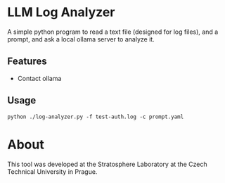 # LLM Log Analyzer

A simple python program to read a text file (designed for log files), and a prompt, and ask a local ollama server to analyze it.

## Features

- Contact ollama

## Usage

`python ./log-analyzer.py -f test-auth.log -c prompt.yaml`

# About

This tool was developed at the Stratosphere Laboratory at the Czech Technical University in Prague.
